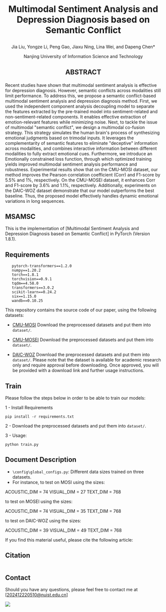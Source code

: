 #  <p align="center">Multimodal Sentiment Analysis and Depression Diagnosis based on Semantic Conflict</p>

 <p align="center">Jia Liu, Yongze Li, Peng Gao, Jiaxu Ning, Lina Wei, and Dapeng Chen*</p>
  <p align="center">Nanjing University of Information Science and Technology</p>

## <p align="center">ABSTRACT</p>
Recent studies have shown that multimodal sentiment analysis is effective for depression diagnosis. However, semantic conflicts across modalities still limit performance. To address this, we propose a semantic conflict-based multimodal sentiment analysis and depression diagnosis method. First, we used the independent component analysis decoupling model to separate the features extracted by the pre-trained model into sentiment-related and non-sentiment-related components. It enables effective extraction of emotion-relevant features while minimizing noise. Next, to tackle the issue of multimodal "semantic conflict", we design a multimodal co-fusion strategy. This strategy simulates the human brain's process of synthesizing emotional judgments based on trimodal inputs. It leverages the complementarity of semantic features to eliminate "deceptive" information across modalities, and combines interactive information between different modalities to fully extract emotional cues. Furthermore, we introduce an Emotionally constrained loss function, through which optimized training yields improved multimodal sentiment analysis performance and robustness. Experimental results show that on the CMU-MOSI dataset, our method improves the Pearson correlation coefficient (Corr) and F1-score by 5.5% and 1%, respectively. On the CMU-MOSEI dataset, it enhances Corr and F1-score by 3.6% and 1.1%, respectively. Additionally, experiments on the DAIC-WOZ dataset demonstrate that our model outperforms the best baseline. Thus, the proposed model effectively handles dynamic emotional variations in long sequences.

## MSAMSC

This is the implementation of [Multimodal Sentiment Analysis and Depression Diagnosis based on Semantic Conflict] in PyTorch (Version 1.8.1).

## Requirements

```
   pytorch-transformers==1.2.0
   numpy==1.20.2
   torch==1.8.1
   torchvision==0.9.1
   tqdm==4.58.0
   transformers==3.0.2
   scikit-learn==0.24.2
   six==1.15.0
   wandb==0.10.25
```

This repository contains the source code of our paper, using the following datasets:

- [CMU-MOSI](https://drive.google.com/file/d/1FDDMuPK_r_2HSpc0GNyDucYYUId_UD_8/view?usp=sharing)
Download the preprocessed datasets and put them into `dataset/`.

- [CMU-MOSEI](https://drive.google.com/file/d/1IsCctXAjVqxvoeYhgUEVslYm-5t0vOG0/view?usp=sharing)
Download the preprocessed datasets and put them into `dataset/`.

- [DAIC-WOZ](https://dcapswoz.ict.usc.edu/)
  Download the preprocessed datasets and put them into `dataset/`.
  Please note that the dataset is available for academic research only and require approval before downloading.
  Once approved, you will be provided with a download link and further usage instructions.

## Train
Please follow the steps below in order to be able to train our models:

1 - Install Requirements

```
pip install -r requirements.txt
```

2 - Download the preprocessed datasets and put them into `dataset/`.

 

3 -  Usage:
```
python train.py
```

 ## Document Description
 
- `\config\global_configs.py`: Different data sizes trained on three datasets.
-  For instance, to test on MOSI using the sizes:

ACOUSTIC_DIM = 74    VISUAL_DIM = 27    TEXT_DIM = 768

to test on MOSEI using the sizes:

ACOUSTIC_DIM = 74    VISUAL_DIM = 35    TEXT_DIM = 768

to test on DAIC-WOZ using the sizes:

ACOUSTIC_DIM = 39    VISUAL_DIM = 49     TEXT_DIM = 768



If you find this material useful, please cite the following article:

## Citation
```

```

## Contact
Should you have any questions, please feel free to contact me at [202412220510@nuist.edu.cn]

<a href="https://hits.seeyoufarm.com"><img src="https://hits.seeyoufarm.com/api/count/incr/badge.svg?url=https%3A%2F%2Fgithub.com%2Fguangyizhangbci%2FPARSE&count_bg=%2379C83D&title_bg=%23555555&icon=&icon_color=%23E7E7E7&title=hits&edge_flat=false"/></a>
